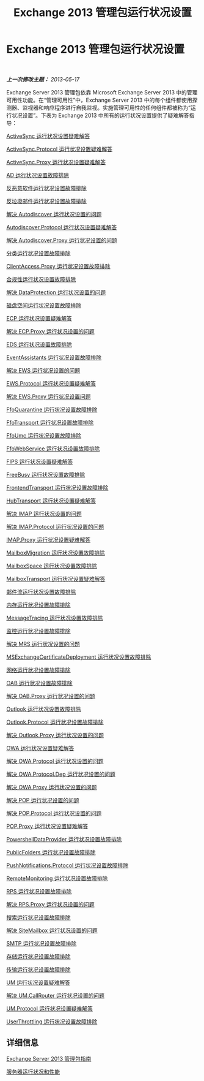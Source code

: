 ﻿---
title: Exchange 2013 管理包运行状况设置
TOCTitle: '@NoTitle'
ms:assetid: 3a12acb0-a6b7-4452-9306-a3d000c94a50
ms:mtpsurl: https://technet.microsoft.com/zh-cn/library/Dn195892(v=EXCHG.150)
ms:contentKeyID: 53275693
ms.date: 10/08/2015
mtps_version: v=EXCHG.150
ms.translationtype: HT
---

# Exchange 2013 管理包运行状况设置

 

_**上一次修改主题：** 2013-05-17_

Exchange Server 2013 管理包依靠 Microsoft Exchange Server 2013 中的管理可用性功能。在“管理可用性”中，Exchange Server 2013 中的每个组件都使用探测器、监视器和响应程序进行自我监视。实施管理可用性的任何组件都被称为“运行状况设置”。下表为 Exchange 2013 中所有的运行状况设置提供了疑难解答指导：

[ActiveSync 运行状况设置疑难解答](troubleshooting-activesync-health-set.md)

[ActiveSync.Protocol 运行状况设置疑难解答](troubleshooting-activesync-protocol-health-set.md)

[ActiveSync.Proxy 运行状况设置疑难解答](troubleshooting-activesync-proxy-health-set.md)

[AD 运行状况设置故障排除](troubleshooting-ad-health-set.md)

[反恶意软件运行状况设置故障排除](troubleshooting-antimalware-health-set.md)

[反垃圾邮件运行状况设置故障排除](troubleshooting-antispam-health-set.md)

[解决 Autodiscover 运行状况设置的问题](troubleshooting-autodiscover-health-set.md)

[Autodiscover.Protocol 运行状况设置疑难解答](troubleshooting-autodiscover-protocol-health-set.md)

[解决 Autodiscover.Proxy 运行状况设置的问题](troubleshooting-autodiscover-proxy-health-set.md)

[分类运行状况设置故障排除](troubleshooting-classification-health-set.md)

[ClientAccess.Proxy 运行状况设置故障排除](troubleshooting-clientaccess-proxy-health-set.md)

[合规性运行状况设置故障排除](troubleshooting-compliance-health-set.md)

[解决 DataProtection 运行状况设置的问题](troubleshooting-dataprotection-health-set.md)

[磁盘空间运行状况设置故障排除](troubleshooting-diskspace-health-set.md)

[ECP 运行状况设置疑难解答](troubleshooting-ecp-health-set.md)

[解决 ECP.Proxy 运行状况设置的问题](troubleshooting-ecp-proxy-health-set.md)

[EDS 运行状况设置故障排除](troubleshooting-eds-health-set.md)

[EventAssistants 运行状况设置故障排除](troubleshooting-eventassistants-health-set.md)

[解决 EWS 运行状况设置的问题](troubleshooting-ews-health-set.md)

[EWS.Protocol 运行状况设置疑难解答](troubleshooting-ews-protocol-health-set.md)

[解决 EWS.Proxy 运行状况设置问题](troubleshooting-ews-proxy-health-set.md)

[FfoQuarantine 运行状况设置故障排除](troubleshooting-ffoquarantine-health-set.md)

[FfoTransport 运行状况设置故障排除](troubleshooting-ffotransport-health-set.md)

[FfoUmc 运行状况设置故障排除](troubleshooting-ffoumc-health-set.md)

[FfoWebService 运行状况设置故障排除](troubleshooting-ffowebservice-health-set.md)

[FIPS 运行状况设置疑难解答](troubleshooting-fips-health-set.md)

[FreeBusy 运行状况设置故障排除](troubleshooting-freebusy-health-set.md)

[FrontendTransport 运行状况设置故障排除](troubleshooting-frontendtransport-health-set.md)

[HubTransport 运行状况设置疑难解答](troubleshooting-hubtransport-health-set.md)

[解决 IMAP 运行状况设置的问题](troubleshooting-imap-health-set.md)

[解决 IMAP.Protocol 运行状况设置的问题](troubleshooting-imap-protocol-health-set.md)

[IMAP.Proxy 运行状况设置疑难解答](troubleshooting-imap-proxy-health-set.md)

[MailboxMigration 运行状况设置故障排除](troubleshooting-mailboxmigration-health-set.md)

[MailboxSpace 运行状况设置故障排除](troubleshooting-mailboxspace-health-set.md)

[MailboxTransport 运行状况设置疑难解答](troubleshooting-mailboxtransport-health-set.md)

[邮件流运行状况设置故障排除](troubleshooting-mailflow-health-set.md)

[内存运行状况设置故障排除](troubleshooting-memory-health-set.md)

[MessageTracing 运行状况设置故障排除](troubleshooting-messagetracing-health-set.md)

[监控运行状况设置故障排除](troubleshooting-monitoring-health-set.md)

[解决 MRS 运行状况设置的问题](troubleshooting-mrs-health-set.md)

[MSExchangeCertificateDeployment 运行状况设置故障排除](troubleshooting-msexchangecertificatedeployment-health-set.md)

[网络运行状况设置故障排除](troubleshooting-network-health-set.md)

[OAB 运行状况设置故障排除](troubleshooting-oab-health-set.md)

[解决 OAB.Proxy 运行状况设置的问题](troubleshooting-oab-proxy-health-set.md)

[Outlook 运行状况设置故障排除](troubleshooting-outlook-health-set.md)

[Outlook.Protocol 运行状况设置故障排除](troubleshooting-outlook-protocol-health-set.md)

[解决 Outlook.Proxy 运行状况设置的问题](troubleshooting-outlook-proxy-health-set.md)

[OWA 运行状况设置疑难解答](troubleshooting-owa-health-set.md)

[解决 OWA.Protocol 运行状况设置的问题](troubleshooting-owa-protocol-health-set.md)

[解决 OWA.Protocol.Dep 运行状况设置的问题](troubleshooting-owa-protocol-dep-health-set.md)

[解决 OWA.Proxy 运行状况设置的问题](troubleshooting-owa-proxy-health-set.md)

[解决 POP 运行状况设置的问题](troubleshooting-pop-health-set.md)

[解决 POP.Protocol 运行状况设置的问题](troubleshooting-pop-protocol-health-set.md)

[POP.Proxy 运行状况设置疑难解答](troubleshooting-pop-proxy-health-set.md)

[PowershellDataProvider 运行状况设置故障排除](troubleshooting-powershelldataprovider-health-set.md)

[PublicFolders 运行状况设置故障排除](troubleshooting-publicfolders-health-set.md)

[PushNotifications.Protocol 运行状况设置故障排除](troubleshooting-pushnotifications-protocol-health-set.md)

[RemoteMonitoring 运行状况设置故障排除](troubleshooting-remotemonitoring-health-set.md)

[RPS 运行状况设置故障排除](troubleshooting-rps-health-set.md)

[解决 RPS.Proxy 运行状况设置的问题](troubleshooting-rps-proxy-health-set.md)

[搜索运行状况设置故障排除](troubleshooting-search-health-set.md)

[解决 SiteMailbox 运行状况设置的问题](troubleshooting-sitemailbox-health-set.md)

[SMTP 运行状况设置故障排除](troubleshooting-smtp-health-set.md)

[存储运行状况设置故障排除](troubleshooting-store-health-set.md)

[传输运行状况设置故障排除](troubleshooting-transport-health-set.md)

[UM 运行状况设置疑难解答](troubleshooting-um-health-set.md)

[解决 UM.CallRouter 运行状况设置的问题](troubleshooting-um-callrouter-health-set.md)

[UM.Protocol 运行状况设置疑难解答](troubleshooting-um-protocol-health-set.md)

[UserThrottling 运行状况设置故障排除](troubleshooting-userthrottling-health-set.md)

## 详细信息

[Exchange Server 2013 管理包指南](https://technet.microsoft.com/zh-cn/library/ee758046\(v=exchg.150\))

[服务器运行状况和性能](https://technet.microsoft.com/zh-cn/library/jj150551\(v=exchg.150\))

